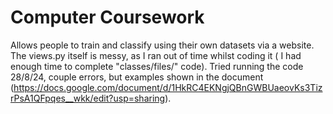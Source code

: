 # Computer Coursework

Allows people to train and classify using their own datasets via a website.
The views.py itself is messy, as I ran out of time whilst coding it ( I had enough time to complete "classes/files/" code). 
Tried running the code 28/8/24, couple errors, but examples shown in the document (https://docs.google.com/document/d/1HkRC4EKNgjQBnGWBUaeovKs3TizrPsA1QFpqes__wkk/edit?usp=sharing).
